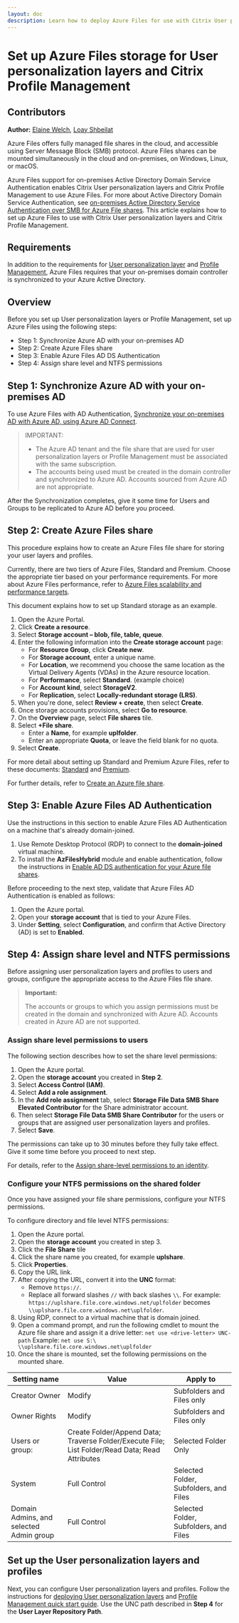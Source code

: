 ```yaml
---
layout: doc
description: Learn how to deploy Azure Files for use with Citrix User personalization layers and Citrix Profile Management.
---
```

# Set up Azure Files storage for User personalization layers and Citrix Profile Management

## Contributors

**Author:** [Elaine Welch](mailto:Elaine.Welch@citrix.com), [Loay Shbeilat](mailto:loay.shbeilat@citrix.com)

Azure Files offers fully managed file shares in the cloud, and accessible using Server Message Block (SMB) protocol. Azure Files shares can be mounted simultaneously in the cloud and on-premises, on Windows, Linux, or macOS.

Azure Files support for on-premises Active Directory Domain Service Authentication enables Citrix User personalization layers and Citrix Profile Management to use Azure Files. For more about Active Directory Domain Service Authentication, see [on-premises Active Directory Service Authentication over SMB for Azure File shares](https://docs.microsoft.com/en-us/azure/storage/files/storage-files-identity-auth-active-directory-enable). This article explains how to set up Azure Files to use with Citrix User personalization layers and Citrix Profile Management.

## Requirements

In addition to the requirements for [User personalization layer](/en-us/citrix-virtual-apps-desktops/install-configure/user-personalization-layer.html) and [Profile Management](/en-us/profile-management/current-release/system-requirements.html), Azure Files requires that your on-premises domain controller is synchronized to your Azure Active Directory.

## Overview

Before you set up User personalization layers or Profile Management, set up Azure Files using the following steps:

-  Step 1: Synchronize Azure AD with your on-premises AD
-  Step 2: Create Azure Files share
-  Step 3: Enable Azure Files AD DS Authentication
-  Step 4: Assign share level and NTFS permissions

## Step 1: Synchronize Azure AD with your on-premises AD

To use Azure Files with AD Authentication, [Synchronize your on-premises AD with Azure AD, using Azure AD Connect](https://docs.microsoft.com/en-us/azure/active-directory/hybrid/how-to-connect-install-roadmap).

>IMPORTANT:
>
>-  The Azure AD tenant and the file share that are used for user personalization layers or Profile Management must be associated with the same subscription.
>-  The accounts being used must be created in the domain controller and synchronized to Azure AD. Accounts sourced from Azure AD are not appropriate.

After the Synchronization completes, give it some time for Users and Groups to be replicated to Azure AD before you proceed.

## Step 2: Create Azure Files share

This procedure explains how to create an Azure Files file share for storing your user layers and profiles.

Currently, there are two tiers of Azure Files, Standard and Premium. Choose the appropriate tier based on your performance requirements. For more about Azure Files performance, refer to [Azure Files scalability and performance targets](https://docs.microsoft.com/en-us/azure/storage/files/storage-files-scale-targets#file-share-and-file-scale-targets).

This document explains how to set up Standard storage as an example.

1.  Open the Azure Portal.
1.  Click **Create a resource**.
1.  Select **Storage account – blob, file, table, queue**.
1.  Enter the following information into the **Create storage account** page:
    -  For **Resource Group**, click **Create new**.
    -  For **Storage account**, enter a unique name.
    -  For **Location**, we recommend you choose the same location as the Virtual Delivery Agents (VDAs) in the Azure resource location.
    -  For **Performance**, select **Standard**. (example choice)
    -  For **Account kind**, select **StorageV2**.
    -  For **Replication**, select **Locally-redundant storage (LRS)**.
1.  When you're done, select **Review + create**, then select **Create**.
1.  Once storage accounts provisions, select **Go to resource**.
1.  On the **Overview** page, select **File shares** tile.
1.  Select **+File share**.
    -  Enter a **Name**, for example **uplfolder**.
    -  Enter an appropriate **Quota**, or leave the field blank for no quota.
1.  Select **Create**.

For more detail about setting up Standard and Premium Azure Files, refer to these documents:
[Standard](https://docs.microsoft.com/en-us/azure/storage/files/storage-files-how-to-create-large-file-share?tabs=azure-portal)
 and [Premium](https://docs.microsoft.com/en-us/azure/storage/files/storage-how-to-create-premium-fileshare).

For further details, refer to [Create an Azure file share](https://docs.microsoft.com/en-us/azure/storage/files/storage-how-to-create-file-share?tabs=azure-portal).

## Step 3: Enable Azure Files AD Authentication

Use the instructions in this section to enable Azure Files AD Authentication on a machine that's already domain-joined.

1.  Use Remote Desktop Protocol (RDP) to connect to the **domain-joined** virtual machine.
1.  To install the **AzFilesHybrid** module and enable authentication, follow the instructions in [Enable AD DS authentication for your Azure file shares](https://docs.microsoft.com/en-us/azure/storage/files/storage-files-identity-ad-ds-enable).

Before proceeding to the next step, validate that Azure Files AD Authentication is enabled as follows:

1.  Open the Azure portal.
1.  Open your **storage account** that is tied to your Azure Files.
1.  Under **Setting**, select **Configuration**, and confirm that Active Directory (AD) is set to **Enabled**.

## Step 4: Assign share level and NTFS permissions

Before assigning user personalization layers and profiles to users and groups, configure the appropriate access to the Azure Files file share.

>**Important:**
>
>The accounts or groups to which you assign permissions must be created in the domain and synchronized with Azure AD. Accounts created in Azure AD are not supported.

### Assign share level permissions to users

The following section describes how to set the share level permissions:

1.  Open the Azure portal.
1.  Open the **storage account** you created in **Step 2**.
1.  Select **Access Control (IAM)**.
1.  Select **Add a role assignment**.
1.  In the **Add role assignment** tab, select **Storage File Data SMB Share Elevated Contributor** for the Share administrator account.
1.  Then select **Storage File Data SMB Share Contributor** for the users or groups that are assigned user personalization layers and profiles.
1.  Select **Save**.

The permissions can take up to 30 minutes before they fully take effect. Give it some time before you proceed to next step.

For details, refer to the [Assign share-level permissions to an identity](https://docs.microsoft.com/en-us/azure/storage/files/storage-files-identity-ad-ds-assign-permissions).

### Configure your NTFS permissions on the shared folder

Once you have assigned your file share permissions, configure your NTFS permissions.

To configure directory and file level NTFS permissions:

1.  Open the Azure portal.
1.  Open the **storage account** you created in step 3.
1.  Click the **File Share** tile
1.  Click the share name you created, for example **uplshare**.
1.  Click **Properties**.
1.  Copy the URL link.
1.  After copying the URL, convert it into the **UNC** format:
    -  Remove `https://`.
    -  Replace all forward slashes `//` with back slashes `\\`. For example:  
      `https://uplshare.file.core.windows.net/uplfolder` becomes `\\uplshare.file.core.windows.net\uplfolder`.
1.  Using RDP, connect to a virtual machine that is domain joined.
1.  Open a command prompt, and run the following cmdlet to mount the Azure file share and assign it a drive letter:
    `net use <drive-letter> UNC-path`
    Example: `net use S:\ \\uplshare.file.core.windows.net\uplfolder`
1.  Once the share is mounted, set the following permissions on the mounted share.

| Setting name | Value | Apply to |
|---|---|---|
| Creator Owner|Modify | Subfolders and Files only |
| Owner Rights | Modify | Subfolders and Files only |
| Users or group: | Create Folder/Append Data; Traverse Folder/Execute File; List Folder/Read Data; Read Attributes | Selected Folder Only |
| System | Full Control | Selected Folder, Subfolders, and Files |
| Domain Admins, and selected Admin group | Full Control | Selected Folder, Subfolders, and Files |

## Set up the User personalization layers and profiles

Next, you can configure User personalization layers and profiles. Follow the instructions for [deploying User personalization layers](/en-us/citrix-virtual-apps-desktops/install-configure/user-personalization-layer.html) and [Profile Management quick start guide](/en-us/profile-management/current-release/quick-start-guide.html). Use the UNC path described in **Step 4** for the **User Layer Repository Path**.
